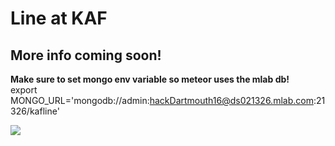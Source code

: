 # Line at KAF 
## More info coming soon!

**Make sure to set mongo env variable so meteor uses the mlab db!**  
export MONGO_URL='mongodb://admin:hackDartmouth16@ds021326.mlab.com:21326/kafline'

![](../demo.gif)